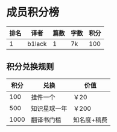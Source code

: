 # 成员积分榜

| 排名 | 译者 | 篇数 | 字数 | 积分 |
| --- | --- | --- | --- | --- |
| 1 | b1lack | 1 | 7k | 100 |

## 积分兑换规则

| 积分 | 兑换 | 价值 |
| --- | --- | --- |
| 100 | 挂件一个 | ￥20 |
| 500 | 知识星球一年 | ￥200 |
| 1000 | 翻译书门槛 | 知名度+稿费 |
